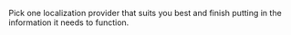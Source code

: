 Pick one localization provider that suits you best and finish putting in the information it needs to function.